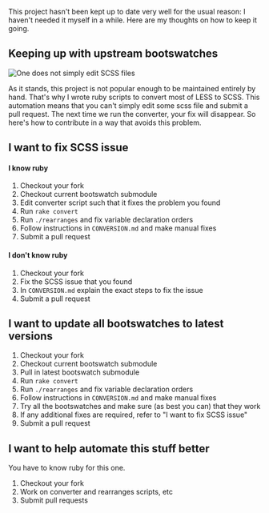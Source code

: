 This project hasn't been kept up to date very well for the usual reason: I
haven't needed it myself in a while. Here are my thoughts on how to keep it
going.

## Keeping up with upstream bootswatches

![One does not simply edit SCSS files](http://i.imgur.com/0N8Tf0U.jpg)

As it stands, this project is not popular enough to be maintained entirely by
hand. That's why I wrote ruby scripts to convert most of LESS to SCSS. This
automation means that you can't simply edit some scss file and submit a pull
request. The next time we run the converter, your fix will disappear. So here's
how to contribute in a way that avoids this problem.

## I want to fix SCSS issue

#### I know ruby

1. Checkout your fork
2. Checkout current bootswatch submodule
3. Edit converter script such that it fixes the problem you found
4. Run `rake convert`
5. Run `./rearranges` and fix variable declaration orders
6. Follow instructions in `CONVERSION.md` and make manual fixes
7. Submit a pull request

#### I don't know ruby

1. Checkout your fork
2. Fix the SCSS issue that you found
3. In `CONVERSION.md` explain the exact steps to fix the issue
4. Submit a pull request

## I want to update all bootswatches to latest versions

1. Checkout your fork
2. Checkout current bootswatch submodule
3. Pull in latest bootswatch submodule
4. Run `rake convert`
5. Run `./rearranges` and fix variable declaration orders
6. Follow instructions in `CONVERSION.md` and make manual fixes 
7. Try all the bootswatches and make sure (as best you can) that they work
8. If any additional fixes are required, refer to "I want to fix SCSS issue"
9. Submit a pull request

## I want to help automate this stuff better

You have to know ruby for this one.

1. Checkout your fork
2. Work on converter and rearranges scripts, etc
3. Submit pull requests
